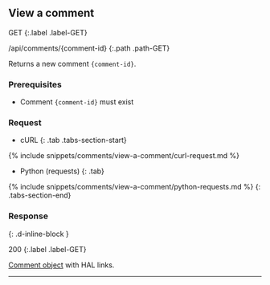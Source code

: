 ## View a comment

GET
{:.label .label-GET}

/api/comments/{comment-id}
{:.path .path-GET}

Returns a new comment `{comment-id}`.

### Prerequisites

- Comment `{comment-id}` must exist

### Request

- cURL
{: .tab .tabs-section-start}

{% include snippets/comments/view-a-comment/curl-request.md %}

- Python (requests)
{: .tab}

{% include snippets/comments/view-a-comment/python-requests.md %}
{: .tabs-section-end}

### Response
{: .d-inline-block }

200
{:.label .label-GET}

[Comment object](#comment-object) with HAL links.

---
